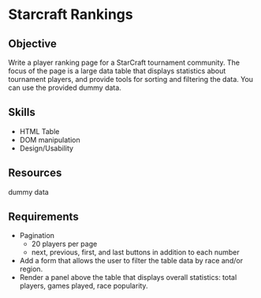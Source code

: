 Starcraft Rankings
===========

Objective
---------
Write a player ranking page for a StarCraft tournament community. The focus of the page is a large data table that displays statistics about tournament players, and provide tools for sorting and filtering the data. You can use the provided dummy data.


Skills
---------
- HTML Table
- DOM manipulation
- Design/Usability

Resources
----------
dummy data

Requirements
--------
- Pagination
    - 20 players per page
    - next, previous, first, and last buttons in addition to each number
- Add a form that allows the user to filter the table data by race and/or region.
- Render a panel above the table that displays overall statistics: total players, games played, race popularity.